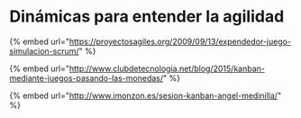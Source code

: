 # Dinámicas para entender la agilidad

{% embed url="https://proyectosagiles.org/2009/09/13/expendedor-juego-simulacion-scrum/" %}

{% embed url="http://www.clubdetecnologia.net/blog/2015/kanban-mediante-juegos-pasando-las-monedas/" %}

{% embed url="http://www.imonzon.es/sesion-kanban-angel-medinilla/" %}

